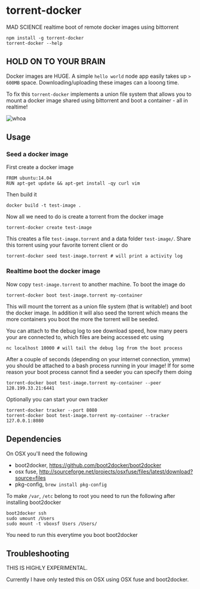 # torrent-docker

MAD SCIENCE realtime boot of remote docker images using bittorrent

```
npm install -g torrent-docker
torrent-docker --help
```

## HOLD ON TO YOUR BRAIN

Docker images are HUGE. A simple `hello world` node app easily takes up `> 600MB` space.
Downloading/uploading these images can a looong time.

To fix this `torrent-docker` implements a union file system that allows you to mount a docker image
shared using bittorrent and boot a container - all in realtime!

![whoa](http://i.imgur.com/rfFWukr.gif)

## Usage

### Seed a docker image

First create a docker image

```
FROM ubuntu:14.04
RUN apt-get update && apt-get install -qy curl vim
```

Then build it

```
docker build -t test-image .
```

Now all we need to do is create a torrent from the docker image

```
torrent-docker create test-image
```

This creates a file `test-image.torrent` and a data folder `test-image/`.
Share this torrent using your favorite torrent client or do

```
torrent-docker seed test-image.torrent # will print a activity log
```

### Realtime boot the docker image

Now copy `test-image.torrent` to another machine.
To boot the image do

```
torrent-docker boot test-image.torrent my-container
```

This will mount the torrent as a union file system (that is writable!) and boot the docker image.
In addition it will also seed the torrent which means the more containers you boot the more the torrent will be seeded.

You can attach to the debug log to see download speed, how many peers your are connected to, which files are being accessed etc using

```
nc localhost 10000 # will tail the debug log from the boot process
```

After a couple of seconds (depending on your internet connection, ymmw) you should be attached to a bash process
running in your image! If for some reason your boot process cannot find a seeder you can specify them doing

```
torrent-docker boot test-image.torrent my-container --peer 128.199.33.21:6441
```

Optionally you can start your own tracker

```
torrent-docker tracker --port 8080
torrent-docker boot test-image.torrent my-container --tracker 127.0.0.1:8080
```

## Dependencies

On OSX you'll need the following

* boot2docker, https://github.com/boot2docker/boot2docker
* osx fuse, http://sourceforge.net/projects/osxfuse/files/latest/download?source=files
* pkg-config, `brew install pkg-config`

To make `/var`, `/etc` belong to root you need to run the following after installing boot2docker

```
boot2docker ssh
sudo umount /Users
sudo mount -t vboxsf Users /Users/
```

You need to run this everytime you boot boot2docker

## Troubleshooting

THIS IS HIGHLY EXPERIMENTAL.

Currently I have only tested this on OSX using OSX fuse and boot2docker.
